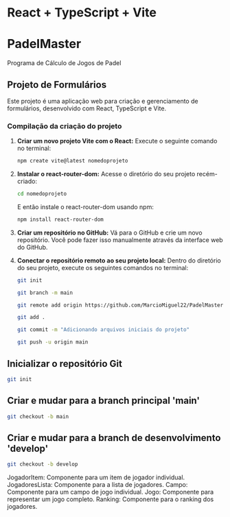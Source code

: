
# React + TypeScript + Vite

# PadelMaster
Programa de Cálculo de Jogos de Padel

## Projeto de Formulários

Este projeto é uma aplicação web para criação e gerenciamento de formulários, desenvolvido com React, TypeScript e Vite.

### Compilação da criação do projeto

1. **Criar um novo projeto Vite com o React:** Execute o seguinte comando no terminal:
    ```bash
    npm create vite@latest nomedoprojeto 
    ```

2. **Instalar o react-router-dom:** Acesse o diretório do seu projeto recém-criado:
    ```bash
    cd nomedoprojeto
    ```
    E então instale o react-router-dom usando npm:
    ```bash
    npm install react-router-dom
    ```

3. **Criar um repositório no GitHub:** Vá para o GitHub e crie um novo repositório. Você pode fazer isso manualmente através da interface web do GitHub.

4. **Conectar o repositório remoto ao seu projeto local:** Dentro do diretório do seu projeto, execute os seguintes comandos no terminal:
    ```bash
    git init
    ```
    ```bash
    git branch -m main
    ```
    ```bash
    git remote add origin https://github.com/MarcioMiguel22/PadelMaster
    ```
    ```bash
    git add .
    ```
    ```bash
    git commit -m "Adicionando arquivos iniciais do projeto"
    ```
    ```bash
    git push -u origin main
    ```
## Inicializar o repositório Git
 ```bash
git init
```
## Criar e mudar para a branch principal 'main'
```bash
git checkout -b main
```
## Criar e mudar para a branch de desenvolvimento 'develop'
```bash
git checkout -b develop
```
JogadorItem: Componente para um item de jogador individual.
JogadoresLista: Componente para a lista de jogadores.
Campo: Componente para um campo de jogo individual.
Jogo: Componente para representar um jogo completo.
Ranking: Componente para o ranking dos jogadores.
